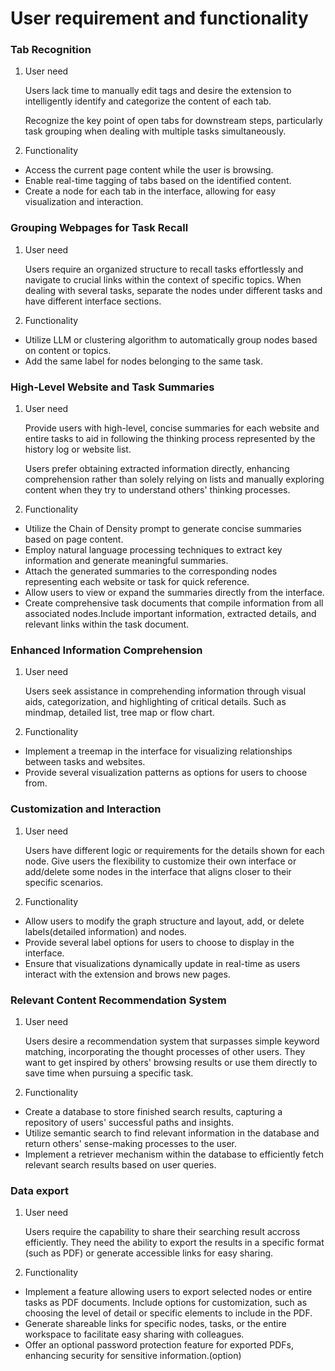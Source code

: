 # User requirement and functionality

### Tab Recognition
1. User need <p>
   Users lack time to manually edit tags and desire the extension to intelligently identify and categorize the content of each tab. 
   
   Recognize the key point of open tabs for downstream steps, particularly task grouping when dealing with multiple tasks simultaneously.
2. Functionality<p>
- Access the current page content while the user is browsing.
- Enable real-time tagging of tabs based on the identified content.
- Create a node for each tab in the interface, allowing for easy visualization and interaction.
   
### Grouping Webpages for Task Recall
1. User need <p>
   Users require an organized structure to recall tasks effortlessly and navigate to crucial links within the context of specific topics. When dealing with several tasks, separate the nodes under different tasks and have different interface sections.

2. Functionality<p>
- Utilize LLM or clustering algorithm to automatically group nodes based on content or topics.
- Add the same label for nodes belonging to the same task.

### High-Level Website and Task Summaries
1. User need <p>
   Provide users with high-level, concise summaries for each website and entire tasks to aid in following the thinking process represented by the history log or website list. 
   
   Users prefer obtaining extracted information directly, enhancing comprehension rather than solely relying on lists and manually exploring content when they try to understand others' thinking processes.

2. Functionality<p>
- Utilize the Chain of Density prompt to generate concise summaries based on page content.
- Employ natural language processing techniques to extract key information and generate meaningful summaries.
- Attach the generated summaries to the corresponding nodes representing each website or task for quick reference.
- Allow users to view or expand the summaries directly from the interface.
- Create comprehensive task documents that compile information from all associated nodes.Include important information, extracted details, and relevant links within the task document.

### Enhanced Information Comprehension
1. User need <p>
   Users seek assistance in comprehending information through visual aids, categorization, and highlighting of critical details. Such as mindmap, detailed list, tree map or flow chart.
2. Functionality<p>
- Implement a treemap in the interface for visualizing relationships between tasks and websites.
- Provide several visualization patterns as options for users to choose from.

### Customization and Interaction
1. User need <p>
    Users have different logic or requirements for the details shown for each node. Give users the flexibility to customize their own interface or add/delete some nodes in the interface that aligns closer to their specific scenarios.
2. Functionality<p>
- Allow users to modify the graph structure and layout, add, or delete labels(detailed information) and nodes.
- Provide several label options for users to choose to display in the interface.
- Ensure that visualizations dynamically update in real-time as users interact with the extension and brows new pages.
### Relevant Content Recommendation System
1. User need <p>
   Users desire a recommendation system that surpasses simple keyword matching, incorporating the thought processes of other users. They want to get inspired by others' browsing results or use them directly to save time when pursuing a specific task.

2. Functionality<p>
- Create a database to store finished search results, capturing a repository of users' successful paths and insights.
- Utilize semantic search to find relevant information in the database and return others' sense-making processes to the user.
- Implement a retriever mechanism within the database to efficiently fetch relevant search results based on user queries.

### Data export
1. User need <p>
    Users require the capability to share their searching result accross efficiently. They need the ability to export the results in a specific format (such as PDF) or generate accessible links for easy sharing.
2. Functionality<p>
- Implement a feature allowing users to export selected nodes or entire tasks as PDF documents. Include options for customization, such as choosing the level of detail or specific elements to include in the PDF.
- Generate shareable links for specific nodes, tasks, or the entire workspace to facilitate easy sharing with colleagues.
- Offer an optional password protection feature for exported PDFs, enhancing security for sensitive information.(option)